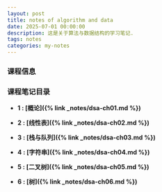 ```yaml
---
layout: post
title: notes of algorithm and data
date: 2025-07-01 00:00:00
description: 这是关于算法与数据结构的学习笔记.
tags: notes
categories: my-notes
---
```


### 课程信息

### 课程笔记目录

- **1 : [概论]({% link _notes/dsa-ch01.md %})**

- **2 : [线性表]({% link _notes/dsa-ch02.md %})**

- **3 : [栈与队列]({% link _notes/dsa-ch03.md %})**

- **4 : [字符串]({% link _notes/dsa-ch04.md %})**

- **5 : [二叉树]({% link _notes/dsa-ch05.md %})**

- **6 : [树]({% link _notes/dsa-ch06.md %})**
